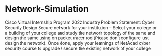 # Network-Simulation
Cisco Virtual Internship Program 2022 Industry Problem Statement: Cyber Security Design Secure network for your institution – Select your college or a building of your college and study the network topology of the same and  design the same using on packet tracer tool(Please don’t configure just design the network). Once done, apply your learnings of NetAcad cyber  security course to upgrade / secure the existing network of your college
